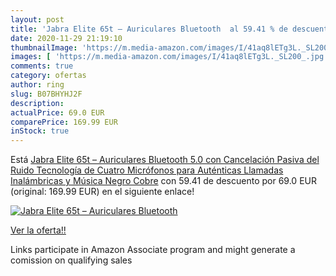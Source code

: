 ```yaml
---
layout: post
title: 'Jabra Elite 65t – Auriculares Bluetooth  al 59.41 % de descuento'
date: 2020-11-29 21:19:10
thumbnailImage: 'https://m.media-amazon.com/images/I/41aq8lETg3L._SL200_.jpg'
images: [ 'https://m.media-amazon.com/images/I/41aq8lETg3L._SL200_.jpg' ]
comments: true
category: ofertas
author: ring
slug: B07BHYHJ2F
description:
actualPrice: 69.0 EUR
comparePrice: 169.99 EUR
inStock: true
---
```


Está [Jabra Elite 65t – Auriculares Bluetooth 5.0  con Cancelación Pasiva del Ruido  Tecnología de Cuatro Micrófonos para Auténticas Llamadas Inalámbricas y Música  Negro Cobre](https://www.amazon.es/dp/B07BHYHJ2F/?tag=tolees-21) con 59.41 de descuento por 69.0 EUR (original: 169.99 EUR) en el siguiente enlace!

[![Jabra Elite 65t – Auriculares Bluetooth ](https://m.media-amazon.com/images/I/41aq8lETg3L._SL200_.jpg)](https://www.amazon.es/dp/B07BHYHJ2F/?tag=tolees-21)

[Ver la oferta!!](https://www.amazon.es/dp/B07BHYHJ2F/?tag=tolees-21)

Links participate in Amazon Associate program and might generate a comission on qualifying sales


